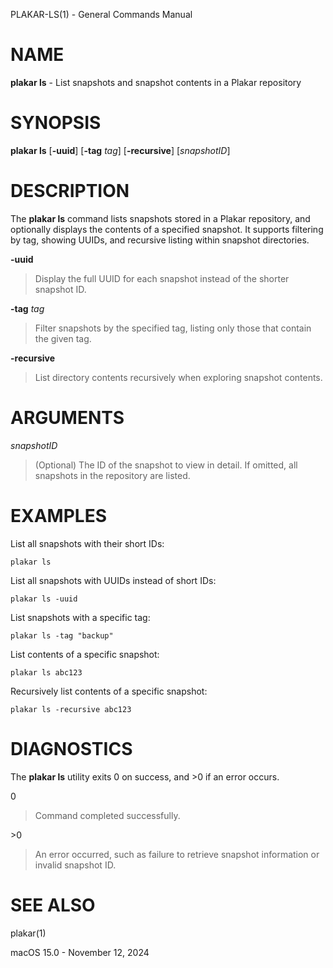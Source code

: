 PLAKAR-LS(1) - General Commands Manual

# NAME

**plakar ls** - List snapshots and snapshot contents in a Plakar repository

# SYNOPSIS

**plakar ls**
\[**-uuid**]
\[**-tag**&nbsp;*tag*]
\[**-recursive**]
\[*snapshotID*]

# DESCRIPTION

The
**plakar ls**
command lists snapshots stored in a Plakar repository, and optionally
displays the contents of a specified snapshot.
It supports filtering by tag, showing UUIDs, and recursive listing
within snapshot directories.

**-uuid**

> Display the full UUID for each snapshot instead of the shorter
> snapshot ID.

**-tag** *tag*

> Filter snapshots by the specified tag, listing only those that contain
> the given tag.

**-recursive**

> List directory contents recursively when exploring snapshot contents.

# ARGUMENTS

*snapshotID*

> (Optional) The ID of the snapshot to view in detail. If omitted, all
> snapshots in the repository are listed.

# EXAMPLES

List all snapshots with their short IDs:

	plakar ls

List all snapshots with UUIDs instead of short IDs:

	plakar ls -uuid

List snapshots with a specific tag:

	plakar ls -tag "backup"

List contents of a specific snapshot:

	plakar ls abc123

Recursively list contents of a specific snapshot:

	plakar ls -recursive abc123

# DIAGNOSTICS

The **plakar ls** utility exits&#160;0 on success, and&#160;&gt;0 if an error occurs.

0

> Command completed successfully.

&gt;0

> An error occurred, such as failure to retrieve snapshot information or
> invalid snapshot ID.

# SEE ALSO

plakar(1)

macOS 15.0 - November 12, 2024
